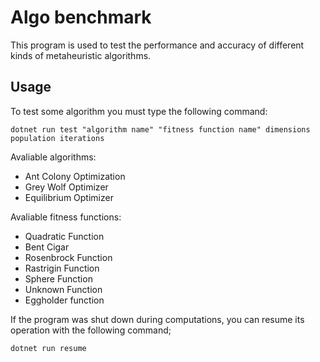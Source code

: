 # Algo benchmark
This program is used to test the performance and accuracy of different kinds of metaheuristic algorithms. 

## Usage
To test some algorithm you must type the following command: 
```
dotnet run test "algorithm name" "fitness function name" dimensions population iterations
```

Avaliable algorithms:
* Ant Colony Optimization
* Grey Wolf Optimizer
* Equilibrium Optimizer

Avaliable fitness functions:
* Quadratic Function
* Bent Cigar
* Rosenbrock Function
* Rastrigin Function
* Sphere Function
* Unknown Function
* Eggholder function

If the program was shut down during computations, you can resume its operation with the following command;
```
dotnet run resume
```